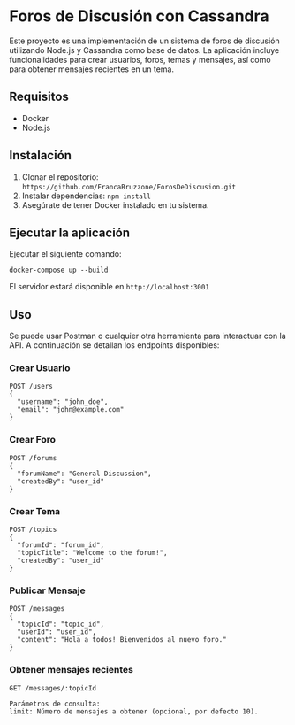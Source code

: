 # Foros de Discusión con Cassandra

Este proyecto es una implementación de un sistema de foros de discusión utilizando Node.js y Cassandra como base de datos. La aplicación incluye funcionalidades para crear usuarios, foros, temas y mensajes, así como para obtener mensajes recientes en un tema.

## Requisitos

- Docker
- Node.js

## Instalación

1. Clonar el repositorio: `https://github.com/FrancaBruzzone/ForosDeDiscusion.git`
2. Instalar dependencias: `npm install`
3. Asegúrate de tener Docker instalado en tu sistema.

## Ejecutar la aplicación

Ejecutar el siguiente comando:

```
docker-compose up --build
```

El servidor estará disponible en `http://localhost:3001`

## Uso

Se puede usar Postman o cualquier otra herramienta para interactuar con la API. A continuación se detallan los endpoints disponibles:

### Crear Usuario

```
POST /users
{
  "username": "john_doe",
  "email": "john@example.com"
}
```

### Crear Foro

```
POST /forums
{
  "forumName": "General Discussion",
  "createdBy": "user_id"
}
```

### Crear Tema

```
POST /topics
{
  "forumId": "forum_id",
  "topicTitle": "Welcome to the forum!",
  "createdBy": "user_id"
}
```

### Publicar Mensaje

```
POST /messages
{
  "topicId": "topic_id",
  "userId": "user_id",
  "content": "Hola a todos! Bienvenidos al nuevo foro."
}
```

### Obtener mensajes recientes

```
GET /messages/:topicId

Parámetros de consulta:
limit: Número de mensajes a obtener (opcional, por defecto 10).
```
